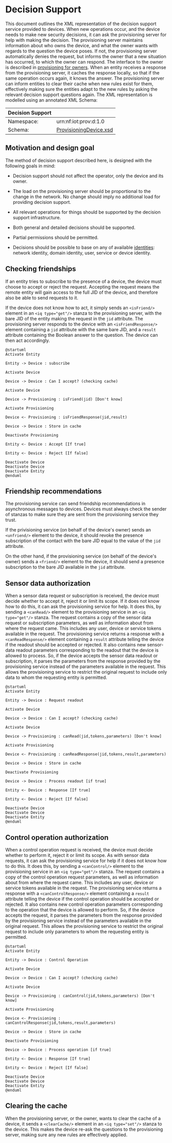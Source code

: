 ﻿Decision Support
==================

This document outlines the XML representation of the decision support service provided to devices. When new operations occur, and the device needs 
to make new security decisions, it can ask the provisioning server for help with making the decision. The provisioning server maintains information 
about who owns the device, and what the owner wants with regards to the question the device poses. If not, the provisioning server automatically 
denies the request, but informs the owner that a new situation has occurred, to which the owner can respond. The interface to the owner is described 
in [provisioning for owners](Provisioning.md). When an entity receives a response from the provisioning server, it caches the response locally, so 
that if the same operation occurs again, it knows the answer. The provisioning server can inform entities to clear their cache when new rules exist 
for them, effectively making sure the entities adapt to the new rules by asking the relevant decision support questions again. The XML representation 
is modelled using an annotated XML Schema:

| Decision Support                                                      ||
| ------------|----------------------------------------------------------|
| Namespace:  | urn:nf:iot:prov:d:1.0                                    |
| Schema:     | [ProvisioningDevice.xsd](Schemas/ProvisioningDevice.xsd) |


Motivation and design goal
----------------------------

The method of decision support described here, is designed with the following goals in mind:

* Decision support should not affect the operator, only the device and its owner.

* The load on the provisioning server should be proportional to the change in the network. No change should imply no additional load for providing 
decision support.

* All relevant operations for things should be supported by the decision support infrastructure.

* Both general and detailed decisions should be supported.

* Partial permissions should be permitted.

* Decisions should be possible to base on any of available [identities](Identities.md): network identity, domain identity, user, service or device identity.

Checking friendships
--------------------------

If an entity tries to subscribe to the presence of a device, the device must choose to accept or reject the request. Accepting the request means the
remote entity will gain access to the full JID of the device, and therefore also be able to send requests to it.

If the device does not know how to act, it simply sends an `<isFriend/>` element in an `<iq type="get"/>` stanza to the provisioning server, with the bare JID of the entity
making the request in the `jid` attribute. The provisioning server responds to the device with an `<isFriendResponse/>` element containing a `jid` attribute
with the same bare JID, and a `result` attribute containing the Boolean answer to the question. The device can then act accordingly.

```uml:Is Friend?
@startuml
Activate Entity

Entity -> Device : subscribe

Activate Device

Device -> Device : Can I accept? (checking cache)

Activate Device

Device -> Provisioning : isFriend(jid) [Don't know]

Activate Provisioning

Device <- Provisioning : isFriendResponse(jid,result)

Device -> Device : Store in cache

Deactivate Provisioning

Entity <- Device : Accept [If true]

Entity <- Device : Reject [If false]

Deactivate Device
Deactivate Device
Deactivate Entity
@enduml
```

Friendship recommendations
---------------------------

The provisioning service can send friendship recommendations in asynchronous messages to devices. Devices must always check the sender of stanzas to make
sure they are sent from the provisioning service they trust.

If the privisioning service (on behalf of the device's owner) sends an `<unfriend/>` element to the device, it should revoke the presence subscription
of the contact with the bare JID equal to the value of the `jid` attribute.

On the other hand, if the provisioning service (on behalf of the device's owner) sends a `<friend/>` element to the device, it should send a presence
subscription to the bare JID available in the `jid` attribute.

Sensor data authorization
------------------------------

When a sensor data request or subscription is received, the device must decide whether to accept it, reject it or limit its scope. If it does not know how to
do this, it can ask the provisioning service for help. It does this, by sending a `<canRead/>` element to the provisioning service in an `<iq type="get"/>` stanza. The
request contains a copy of the sensor data request or subscription parameters, as well as information about from where the request came. This includes any
user, device or service tokens available in the request. The provisioning service returns a response with a `<canReadResponse/>` element containing a `result` 
attribute telling the device if the readout should be accepted or rejected. It also contains new sensor-data readout parameters corresponding to the readout
that the device is allowed to process. So, if the device accepts the sensor data readout or subscription, it parses the parameters from the response provided
by the provisioning service instead of the parameters available in the request. This allows the provisioning service to restrict the original request to include
only data to whom the requesting entity is permitted.

```uml:Can Read?
@startuml
Activate Entity

Entity -> Device : Request readout

Activate Device

Device -> Device : Can I accept? (checking cache)

Activate Device

Device -> Provisioning : canRead(jid,tokens,parameters) [Don't know]

Activate Provisioning

Device <- Provisioning : canReadResponse(jid,tokens,result,parameters)

Device -> Device : Store in cache

Deactivate Provisioning

Device -> Device : Process readout [if true]

Entity <- Device : Response [If true]

Entity <- Device : Reject [If false]

Deactivate Device
Deactivate Device
Deactivate Entity
@enduml
```

Control operation authorization
----------------------------------

When a control operation request is received, the device must decide whether to perform it, reject it or limit its scope. As with sensor data requests,
it can ask the provisioning service for help if it does not know how to do this. It does this, by sending a `<canControl/>` element to the provisioning service 
in an `<iq type="get"/>` stanza. The request contains a copy of the control operation request parameters, as well as information about from where the request 
came. This includes any user, device or service tokens available in the request. The provisioning service returns a response with a `<canControlResponse/>` element 
containing a `result` attribute telling the device if the control operation should be accepted or rejected. It also contains new control operation parameters 
corresponding to the operation that the device is allowed to perform. So, if the device accepts the request, it parses the parameters from the response provided
by the provisioning service instead of the parameters available in the original request. This allows the provisioning service to restrict the original request 
to include only parameters to whom the requesting entity is permitted.

```uml:Can Control?
@startuml
Activate Entity

Entity -> Device : Control Operation

Activate Device

Device -> Device : Can I accept? (checking cache)

Activate Device

Device -> Provisioning : canControl(jid,tokens,parameters) [Don't know]

Activate Provisioning

Device <- Provisioning : canControlResponse(jid,tokens,result,parameters)

Device -> Device : Store in cache

Deactivate Provisioning

Device -> Device : Process operation [if true]

Entity <- Device : Response [If true]

Entity <- Device : Reject [If false]

Deactivate Device
Deactivate Device
Deactivate Entity
@enduml
```

Clearing the cache
----------------------

When the provisioning server, or the owner, wants to clear the cache of a device, it sends a `<clearCache/>` element in an `<iq type="set"/>` stanza to the device.
This makes the device re-ask the questions to the provisioning server, making sure any new rules are effectively applied.